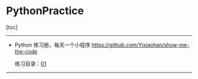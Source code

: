 # PythonPractice



[toc]

***



- Python 练习册，每天一个小程序 https://github.com/Yixiaohan/show-me-the-code

  练习目录：[01](01)



***



